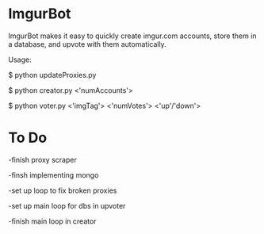 ImgurBot
========

ImgurBot makes it easy to quickly create imgur.com accounts, store them in a database, and upvote with them automatically.

Usage:

$ python updateProxies.py

$ python creator.py <'numAccounts'>

$ python voter.py <'imgTag'> <'numVotes'> <'up'/'down'>


To Do
=====

-finish proxy scraper

-finsh implementing mongo

-set up loop to fix broken proxies

-set up main loop for dbs in upvoter

-finish main loop in creator
